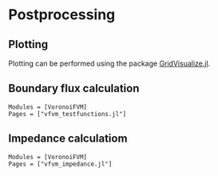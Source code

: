 # Postprocessing

## Plotting

Plotting can be performed using the package [GridVisualize.jl](https://github.com/j-fu/GridVisualize.jl).

## Boundary flux calculation

```@autodocs
Modules = [VoronoiFVM]
Pages = ["vfvm_testfunctions.jl"]
```

## Impedance calculatiom

```@autodocs
Modules = [VoronoiFVM]
Pages = ["vfvm_impedance.jl"]
```

